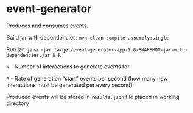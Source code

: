 # event-generator
Produces and consumes events.

Build jar with dependencies:
`mvn clean compile assembly:single`

Run jar:
`java -jar target/event-generator-app-1.0-SNAPSHOT-jar-with-dependencies.jar N R`


`N` - Number of interactions to generate events for.

`R` - Rate of generation “start” events per second (how many new interactions must be generated per every second).

Produced events will be stored in `results.json` file placed in working directory

